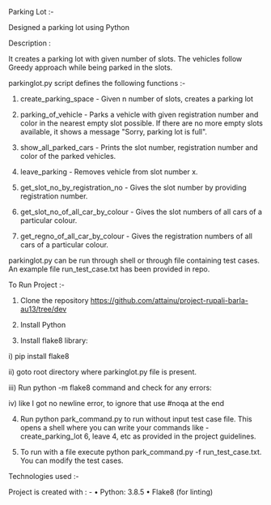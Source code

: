 Parking Lot :-

Designed a parking lot using Python

Description :

It creates a parking lot with given number of slots. The vehicles follow Greedy approach while being parked in the slots.

parkinglot.py script defines the following functions :-

1) create_parking_space - Given n number of slots, creates a parking lot

2) parking_of_vehicle - Parks a vehicle with given registration number and color in the nearest empty slot possible. If there are no more empty slots available, it shows a message "Sorry, parking lot is full".

3) show_all_parked_cars - Prints the slot number, registration number and color of the parked vehicles.

4) leave_parking - Removes vehicle from slot number x.

5) get_slot_no_by_registration_no - Gives the slot number by providing registration number.

6) get_slot_no_of_all_car_by_colour - Gives the slot numbers of all cars of a particular colour.

7) get_regno_of_all_car_by_colour - Gives the registration numbers of all cars of a particular colour.

parkinglot.py can be run through shell or through file containing test cases. An example file run_test_case.txt has been provided in repo.

To Run Project :-

1) Clone the repository https://github.com/attainu/project-rupali-barla-au13/tree/dev

2) Install Python

3) Install flake8 library:

i) pip install flake8

ii) goto root directory where parkinglot.py file is present.

iii) Run python -m flake8 command and check for any errors:

iv) like I got no newline error, to ignore that use #noqa at the end 

4) Run python park_command.py to run without input test case file. This opens a shell where you can write your commands like - create_parking_lot 6, leave 4, etc as provided in the project guidelines.

5) To run with a file execute python park_command.py -f run_test_case.txt. You can modify the test cases.

Technologies used :-

Project is created with : -
• Python: 3.8.5
• Flake8 (for linting)